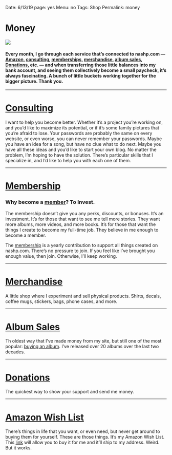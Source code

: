 Date: 6/13/19
page: yes
Menu: no
Tags: Shop
Permalink: money

# Money

![](https://i.imgur.com/u4jpHYb.png)

#### Every month, I go through each service that’s connected to nashp.com — [Amazon](https://www.amazon.com/hz/wishlist/ls/2TD5VY7SNQGK9?ref_=wl_share), [consulting](help), [memberships](member), [merchandise](/shop), [album sales](/music), [Donations](https://www.paypal.me/nashpitre), etc. — and when transferring those little balances into my bank account, and seeing them collectively become a small paycheck, it’s always fascinating. A bunch of little buckets working together for the bigger picture. Thank you.

---- 

# [Consulting](help)

I want to help you become better. Whether it’s a project you’re working on, and you’d like to maximize its potential, or if it’s some family pictures that you’re afraid to lose. Your passwords are probably the same on every website, or even worse, you can never remember your passwords. Maybe you have an idea for a song, but have no clue what to do next. Maybe you have all these ideas and you’d like to start your own blog. No matter the problem, I’m hoping to have the solution. There’s particular skills that I specialize in, and I’d like to help you with each one of them.

---- 

# [Membership](https://nashp.memberful.com/checkout?plan=27836)

### Why become a [member](https://nashp.memberful.com/checkout?plan=27836)? To Invest.

The membership doesn’t give you any perks, discounts, or bonuses. It’s an investment. It’s for those that want to see me tell more stories. They want more albums, more videos, and more books. It’s for those that want the things I create to become my full-time job. They believe in me enough to become a member.

The [membership](https://nashp.memberful.com/checkout?plan=27836) is a yearly contribution to support all things created on nashp.com. There’s no pressure to join. If you feel like I’ve brought you enough value, then join. Otherwise, I’ll keep working.

---- 

# [Merchandise](shop)

A little shop where I experiment and sell physical products. Shirts, decals, coffee mugs, stickers, bags, phone cases, and more.

---- 

# [Album Sales](music)

Th oldest way that I’ve made money from my site, but still one of the most popular: [buying an album](music). I’ve released over 20 albums over the last two decades. 

---- 

# [Donations](https://www.paypal.me/nashpitre)

The quickest way to show your support and send me money.

---- 

# [Amazon Wish List](https://www.amazon.com/hz/wishlist/ls/2TD5VY7SNQGK9?ref_=wl_share)

There’s things in life that you want, or even need, but never get around to buying them for yourself. These are those things. It’s my Amazon Wish List. This [link](https://www.amazon.com/hz/wishlist/ls/2TD5VY7SNQGK9?ref_=wl_share) will allow you to buy it for me and it’ll ship to my address. Weird. But it works.

